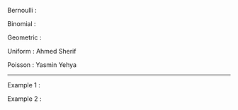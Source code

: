 Bernoulli : 

Binomial  : 

Geometric : 

Uniform   : Ahmed Sherif

Poisson   : Yasmin Yehya

------------------------------------------

Example 1   : 

Example 2   : 
